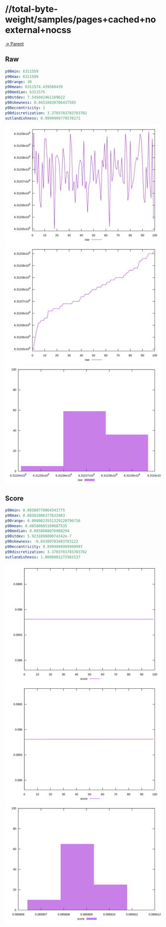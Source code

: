 
# //total-byte-weight/samples/pages+cached+noexternal+nocss

[→ Parent](../..)


## Raw


```yaml
p90min: 6311559
p90max: 6311589
p90range: 30
p90mean: 6311574.439560439
p90median: 6311575
p90stdev: 7.545042461169622
p90skewness: 0.04310830706437505
p90eccentricity: 1
p90discretization: 3.3703703703703702
outlandishness: 0.9999999779578171

```

![PLOT: raw-values](./raw/values.svg)![PLOT: raw-sorted](./raw/sorted.svg)![PLOT: raw-histogram](./raw/histogram.svg)
## Score


```yaml
p90min: 0.08580770864341775
p90max: 0.08581006377632983
p90range: 0.0000023551329120796716
p90mean: 0.08580885169687535
p90median: 0.0858088076980294
p90stdev: 5.923189600074342e-7
p90skewness: -0.04309783483703122
p90eccentricity: 0.9999999999999997
p90discretization: 3.3703703703703702
outlandishness: 1.0000001272983137

```

![PLOT: score-values](./score/values.svg)![PLOT: score-sorted](./score/sorted.svg)![PLOT: score-histogram](./score/histogram.svg)